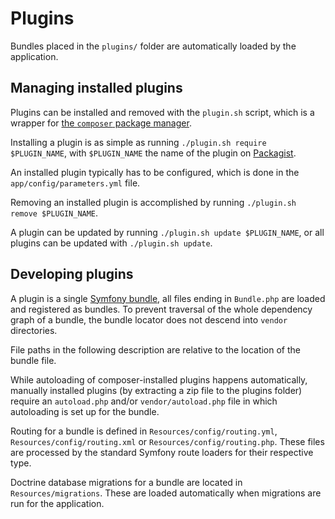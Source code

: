 # Plugins

Bundles placed in the `plugins/` folder are automatically loaded by the application.

## Managing installed plugins

Plugins can be installed and removed with the `plugin.sh` script, which is a wrapper for [the `composer` package manager](https://getcomposer.org/).

Installing a plugin is as simple as running `./plugin.sh require $PLUGIN_NAME`,
with `$PLUGIN_NAME` the name of the plugin on [Packagist](https://packagist.org/search/?type=authserver-plugin).

An installed plugin typically has to be configured, which is done in the `app/config/parameters.yml` file.

Removing an installed plugin is accomplished by running `./plugin.sh remove $PLUGIN_NAME`.

A plugin can be updated by running `./plugin.sh update $PLUGIN_NAME`,
or all plugins can be updated with `./plugin.sh update`.

## Developing plugins

A plugin is a single [Symfony bundle](http://symfony.com/doc/current/bundles.html),
all files ending in `Bundle.php` are loaded and registered as bundles.
To prevent traversal of the whole dependency graph of a bundle,
the bundle locator does not descend into `vendor` directories.

File paths in the following description are relative to the location of the bundle file.

While autoloading of composer-installed plugins happens automatically, manually installed plugins (by extracting a zip file to the plugins folder)
require an `autoload.php` and/or `vendor/autoload.php` file in which autoloading is set up for the bundle.

Routing for a bundle is defined in `Resources/config/routing.yml`, `Resources/config/routing.xml` or `Resources/config/routing.php`.
These files are processed by the standard Symfony route loaders for their respective type.

Doctrine database migrations for a bundle are located in `Resources/migrations`.
These are loaded automatically when migrations are run for the application.
